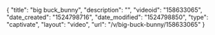 {
    "title": "big buck_bunny",
    "description": "",
    "videoid": "158633065",
    "date_created": "1524798716",
    "date_modified": "1524798850",
    "type": "captivate",
    "layout": "video",
    "url": "\/v\/big-buck-bunny\/158633065"
}